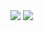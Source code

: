 <img src="https://github-readme-stats.vercel.app/api?username=PetitPotiron&show_icons=true&theme=midnight-purple">
<img src="https://github-readme-stats.vercel.app/api/top-langs/?username=petitpotiron&theme=github_dark&layout=compact">
